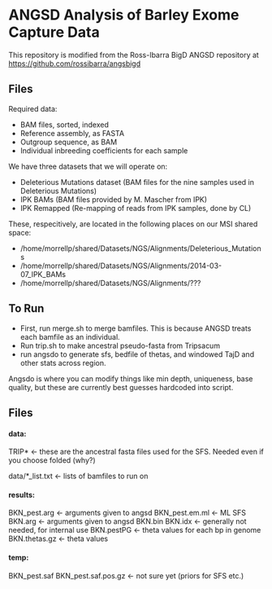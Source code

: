 # ANGSD Analysis of Barley Exome Capture Data

This repository is modified from the Ross-Ibarra BigD ANGSD repository at https://github.com/rossibarra/angsbigd

## Files

Required data:
- BAM files, sorted, indexed
- Reference assembly, as FASTA
- Outgroup sequence, as BAM
- Individual inbreeding coefficients for each sample

We have three datasets that we will operate on:
- Deleterious Mutations dataset (BAM files for the nine samples used in Deleterious Mutations)
- IPK BAMs (BAM files provided by M. Mascher from IPK)
- IPK Remapped (Re-mapping of reads from IPK samples, done by CL)

These, respecitively, are located in the following places on our MSI shared space:
- /home/morrellp/shared/Datasets/NGS/Alignments/Deleterious_Mutations
- /home/morrellp/shared/Datasets/NGS/Alignments/2014-03-07_IPK_BAMs
- /home/morrellp/shared/Datasets/NGS/Alignments/???

## To Run

 * First, run merge.sh to merge bamfiles. This is because ANGSD treats each bamfile as an individual.
 * Run trip.sh to make ancestral pseudo-fasta from Tripsacum
 * run angsdo to generate sfs, bedfile of thetas, and windowed TajD and other stats across region. 
 
Angsdo is where you can modify things like min depth, uniqueness, base quality, but these are currently best guesses hardcoded into script.

## Files

#### data:

TRIP* <- these are the ancestral fasta files used for the SFS. Needed even if you choose folded (why?)

data/*_list.txt <- lists of bamfiles to run on

#### results:

BKN_pest.arg  <- arguments given to angsd
BKN_pest.em.ml <- ML SFS 
BKN.arg <- arguments given to angsd
BKN.bin  BKN.idx <- generally not needed, for internal use
BKN.pestPG <- theta values for each bp in genome 
BKN.thetas.gz <- theta values

#### temp:

 BKN_pest.saf  BKN_pest.saf.pos.gz <- not sure yet (priors for SFS etc.)


